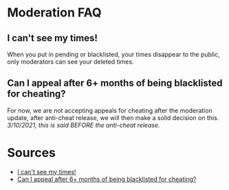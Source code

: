 # Moderation FAQ

## I can't see my times!
When you put in pending or blacklisted, your times disappear to the public, only moderators can see your deleted times.
## Can I appeal after 6+ months of being blacklisted for cheating?
For now, we are not accepting appeals for cheating after the moderation update, after anti-cheat release, we will then make a solid decision on this. *3/10/2021, this is said BEFORE the anti-cheat release.*
# Sources
- [I can't see my times!](https://cdn.discordapp.com/attachments/751960824729567278/814909948810100767/20210226_121851.png)
- [Can I appeal after 6+ months of being blacklisted for cheating?](https://user-images.githubusercontent.com/60794909/110711712-027e2680-81ce-11eb-9211-79265cfefb91.png)
